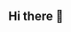 ## Hi there 👋

<!--
**saurav178/saurav178** is a ✨ _special_ ✨ repository because its `README.md` (this file) appears on your GitHub profile.

<h1 align="center">Hi 👋, I'm Smrutisaurav Ojha </h1>
<h3 align="center">A passionate Full Stack Developer </h3>

<p align="center">
  <img src="https://komarev.com/ghpvc/?username=saurav178&label=Profile%20Views&color=blue&style=flat" alt="saurav178" />
</p>

---

## 🚀 About Me
- 🌱 I’m currently learning ** React js, Next.js, ContextApi, Node.js, MongoDB and Firebase**
- 💼 I’m actively looking for a **Software Engineer** position
- 🔭 I’m working on an **E-Commerce platform in Next.js**
- ⚡ Fun fact: I love coding and experimenting with new tech stacks!

---

## 🛠️ Tech Stack
<p align="left">
  <img src="https://img.shields.io/badge/JavaScript-F7DF1E?style=for-the-badge&logo=javascript&logoColor=black" />
  <img src="https://img.shields.io/badge/React-61DAFB?style=for-the-badge&logo=react&logoColor=black" />
  <img src="https://img.shields.io/badge/Next.js-000000?style=for-the-badge&logo=next.js&logoColor=white" />
  <img src="https://img.shields.io/badge/Node.js-339933?style=for-the-badge&logo=node.js&logoColor=white" />
  <img src="https://img.shields.io/badge/MongoDB-47A248?style=for-the-badge&logo=mongodb&logoColor=white" />
  <img src="https://img.shields.io/badge/TailwindCSS-06B6D4?style=for-the-badge&logo=tailwind-css&logoColor=white" />
</p>

---

## 📊 GitHub Stats  
<p align="center">
  <img src="https://github-readme-stats.vercel.app/api?username=saurav178&show_icons=true&theme=dark" alt="GitHub Stats" />
  <img src="https://github-readme-streak-stats.herokuapp.com/?user=saurav178&theme=dark" alt="GitHub Streak" />
</p>

---

## 🌎 Connect with Me  
<p align="left">
  <a href="https://www.linkedin.com/in/smrutisaurav/" target="_blank">
    <img src="https://img.shields.io/badge/LinkedIn-blue?style=for-the-badge&logo=linkedin" />
  </a>
  <a href="https://github.com/saurav178" target="_blank">
    <img src="https://img.shields.io/badge/GitHub-black?style=for-the-badge&logo=github" />
  </a>
  <a href="mailto:sauravojha178@gmail.com" target="_blank">
    <img src="https://img.shields.io/badge/Gmail-red?style=for-the-badge&logo=gmail&logoColor=white" />
  </a>
</p>

---

⭐ **Fun Fact:** *The best way to predict the future is to create it!* 🚀
